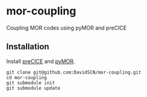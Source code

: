 # mor-coupling
Coupling MOR codes using pyMOR and preCICE

## Installation

Install [preCICE](https://precice.org/installation-overview.html) and [pyMOR](https://github.com/pymor/pymor#installation-via-pip).

```
git clone git@github.com:DavidSCN/mor-coupling.git
cd mor-coupling
git submodule init
git submodule update
```
